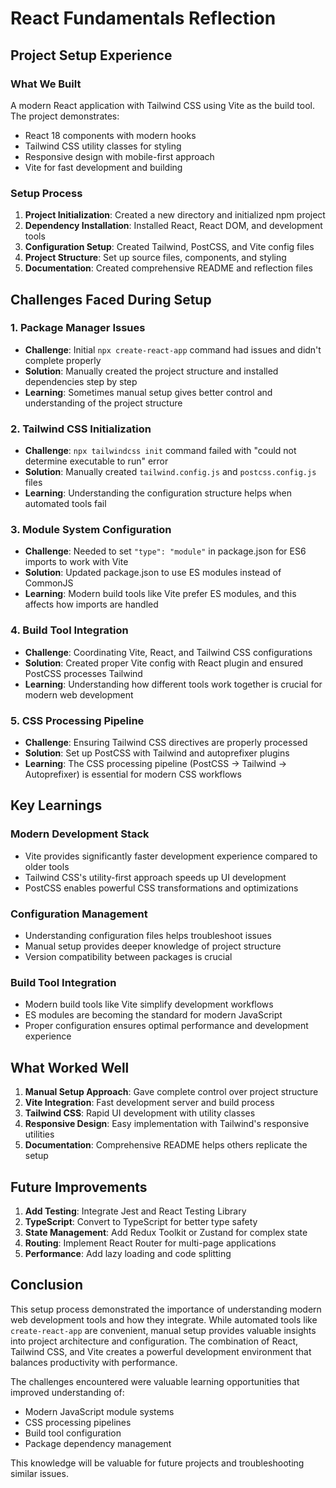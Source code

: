 # React Fundamentals Reflection

## Project Setup Experience

### What We Built
A modern React application with Tailwind CSS using Vite as the build tool. The project demonstrates:
- React 18 components with modern hooks
- Tailwind CSS utility classes for styling
- Responsive design with mobile-first approach
- Vite for fast development and building

### Setup Process
1. **Project Initialization**: Created a new directory and initialized npm project
2. **Dependency Installation**: Installed React, React DOM, and development tools
3. **Configuration Setup**: Created Tailwind, PostCSS, and Vite config files
4. **Project Structure**: Set up source files, components, and styling
5. **Documentation**: Created comprehensive README and reflection files

## Challenges Faced During Setup

### 1. **Package Manager Issues**
- **Challenge**: Initial `npx create-react-app` command had issues and didn't complete properly
- **Solution**: Manually created the project structure and installed dependencies step by step
- **Learning**: Sometimes manual setup gives better control and understanding of the project structure

### 2. **Tailwind CSS Initialization**
- **Challenge**: `npx tailwindcss init` command failed with "could not determine executable to run" error
- **Solution**: Manually created `tailwind.config.js` and `postcss.config.js` files
- **Learning**: Understanding the configuration structure helps when automated tools fail

### 3. **Module System Configuration**
- **Challenge**: Needed to set `"type": "module"` in package.json for ES6 imports to work with Vite
- **Solution**: Updated package.json to use ES modules instead of CommonJS
- **Learning**: Modern build tools like Vite prefer ES modules, and this affects how imports are handled

### 4. **Build Tool Integration**
- **Challenge**: Coordinating Vite, React, and Tailwind CSS configurations
- **Solution**: Created proper Vite config with React plugin and ensured PostCSS processes Tailwind
- **Learning**: Understanding how different tools work together is crucial for modern web development

### 5. **CSS Processing Pipeline**
- **Challenge**: Ensuring Tailwind CSS directives are properly processed
- **Solution**: Set up PostCSS with Tailwind and autoprefixer plugins
- **Learning**: The CSS processing pipeline (PostCSS → Tailwind → Autoprefixer) is essential for modern CSS workflows

## Key Learnings

### **Modern Development Stack**
- Vite provides significantly faster development experience compared to older tools
- Tailwind CSS's utility-first approach speeds up UI development
- PostCSS enables powerful CSS transformations and optimizations

### **Configuration Management**
- Understanding configuration files helps troubleshoot issues
- Manual setup provides deeper knowledge of project structure
- Version compatibility between packages is crucial

### **Build Tool Integration**
- Modern build tools like Vite simplify development workflows
- ES modules are becoming the standard for modern JavaScript
- Proper configuration ensures optimal performance and development experience

## What Worked Well

1. **Manual Setup Approach**: Gave complete control over project structure
2. **Vite Integration**: Fast development server and build process
3. **Tailwind CSS**: Rapid UI development with utility classes
4. **Responsive Design**: Easy implementation with Tailwind's responsive utilities
5. **Documentation**: Comprehensive README helps others replicate the setup

## Future Improvements

1. **Add Testing**: Integrate Jest and React Testing Library
2. **TypeScript**: Convert to TypeScript for better type safety
3. **State Management**: Add Redux Toolkit or Zustand for complex state
4. **Routing**: Implement React Router for multi-page applications
5. **Performance**: Add lazy loading and code splitting

## Conclusion

This setup process demonstrated the importance of understanding modern web development tools and how they integrate. While automated tools like `create-react-app` are convenient, manual setup provides valuable insights into project architecture and configuration. The combination of React, Tailwind CSS, and Vite creates a powerful development environment that balances productivity with performance.

The challenges encountered were valuable learning opportunities that improved understanding of:
- Modern JavaScript module systems
- CSS processing pipelines
- Build tool configuration
- Package dependency management

This knowledge will be valuable for future projects and troubleshooting similar issues.
